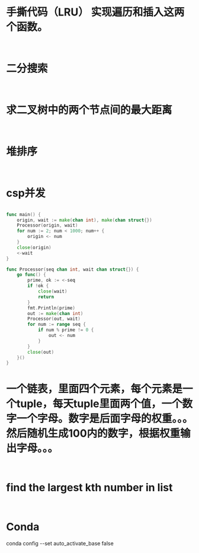 # 手撕代码（LRU） 实现遍历和插入这两个函数。

```go



```


# 二分搜索


```go



```



# 求二叉树中的两个节点间的最大距离


```go



```




# 堆排序


```go



```



# csp并发


```go

func main() {
	origin, wait := make(chan int), make(chan struct{})
	Processor(origin, wait)
	for num := 2; num < 1000; num++ {
		origin <- num
	}
	close(origin)
	<-wait
}

func Processor(seq chan int, wait chan struct{}) {
	go func() {
		prime, ok := <-seq
		if !ok {
			close(wait)
			return
		}
		fmt.Println(prime)
		out := make(chan int)
		Processor(out, wait)
		for num := range seq {
			if num % prime != 0 {
				out <- num
			}
		}
		close(out)
	}()
}
```



# 一个链表，里面四个元素，每个元素是一个tuple，每天tuple里面两个值，一个数字一个字母。数字是后面字母的权重。。。然后随机生成100内的数字，根据权重输出字母。。。


```go



```



# find the largest kth number in list

```go



```


# Conda
conda config --set auto_activate_base false
